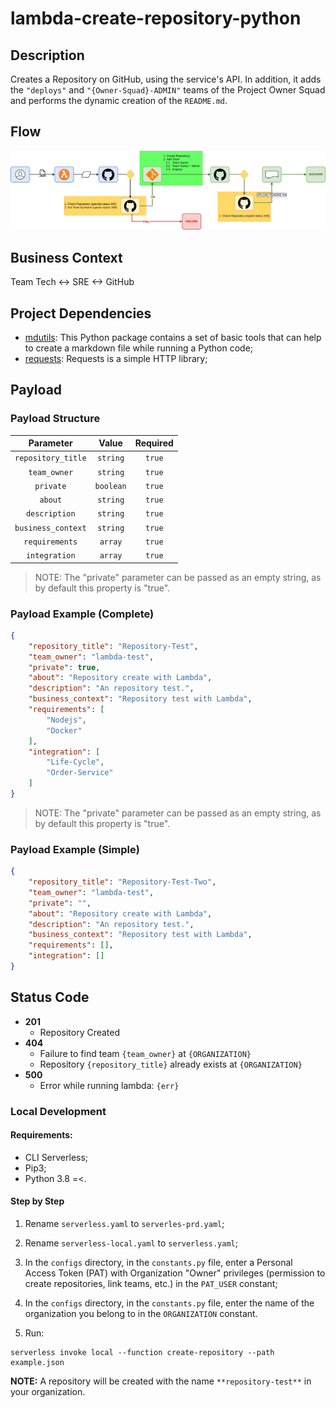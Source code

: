 # lambda-create-repository-python

## Description
Creates a Repository on GitHub, using the service's API.
In addition, it adds the `"deploys"` and `"{Owner-Squad}-ADMIN"` teams of the Project Owner Squad and performs the dynamic creation of the `README.md`.

## Flow
![img](https://github.com/padupe/lambda-create-repository-python/blob/main/docs/flow-lambda-create-repository.drawio.png)

## Business Context
Team Tech <-> SRE <-> GitHub

## Project Dependencies
- [mdutils](https://pypi.org/project/mdutils/ 'mdutils'): This Python package contains a set of basic tools that can help to create a markdown file while running a Python code;<br>
- [requests](https://pypi.org/project/requests/ 'requests'): Requests is a simple HTTP library;<br>

## Payload

### Payload Structure

<div align="center">

|Parameter|Value|Required|
|:---:|:---:|:---:|
|`repository_title`|`string`| `true`|
|`team_owner`|`string`|`true`|
|`private`|`boolean`|`true`|
|`about`|`string`|`true`|
|`description`|`string`|`true`|
|`business_context`|`string`|`true`|
|`requirements`|`array`|`true`|
|`integration`|`array`|`true`|

</div>

> NOTE: The "private" parameter can be passed as an empty string, as by default this property is "true".


### Payload Example (Complete)
```json
{
    "repository_title": "Repository-Test",
    "team_owner": "lambda-test",
    "private": true,
    "about": "Repository create with Lambda",
    "description": "An repository test.",
    "business_context": "Repository test with Lambda",
    "requirements": [
        "Nodejs",
        "Docker"
    ],
    "integration": [
        "Life-Cycle",
        "Order-Service"
    ]
}
```
> NOTE: The "private" parameter can be passed as an empty string, as by default this property is "true".

### Payload Example (Simple)
```json
{
    "repository_title": "Repository-Test-Two",
    "team_owner": "lambda-test",
    "private": "",
    "about": "Repository create with Lambda",
    "description": "An repository test.",
    "business_context": "Repository test with Lambda",
    "requirements": [],
    "integration": []
}
```

## Status Code
- **201**
    - Repository Created
- **404**
    - Failure to find team `{team_owner}` at `{ORGANIZATION}`
    - Repository `{repository_title}` already exists at `{ORGANIZATION}`
- **500**
    - Error while running lambda: `{err}`

### Local Development

#### Requirements:
- CLI Serverless;
- Pip3;
- Python 3.8 =<.

#### Step by Step
1. Rename `serverless.yaml` to `serverles-prd.yaml`;

2. Rename `serverless-local.yaml` to `serverless.yaml`;

3. In the `configs` directory, in the `constants.py` file, enter a Personal Access Token (PAT) with Organization "Owner" privileges (permission to create repositories, link teams, etc.) in the `PAT_USER` constant;

4. In the `configs` directory, in the `constants.py` file, enter the name of the organization you belong to in the `ORGANIZATION` constant.

5. Run:
```
serverless invoke local --function create-repository --path example.json
```

**NOTE:**
A repository will be created with the name `**repository-test**` in your organization.